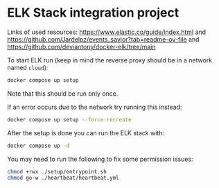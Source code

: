 # ELK Stack integration project

Links of used resources: <https://www.elastic.co/guide/index.html> and <https://github.com/Jardelpz/events_savior?tab=readme-ov-file> and <https://github.com/deviantony/docker-elk/tree/main>

<!-- old version:
to setup ELK: Setup keys via:
docker exec -it <elastic_id> bash
cd bin
elasticsearch-create-enrollment-token --scope kibana
copy paste the token into the webui

docker exec -it <kibana_id> bash
cd bin
./kibana-verification-code
copy paste the verification code into the webui -->

To start ELK run (keep in mind the reverse proxy should be in a network named `cloud`):

```bash
docker compose up setup
```

Note that this should be run only once.

If an error occurs due to the network try running this instead:

```bash
docker compose up setup --force-recreate
```

After the setup is done you can run the ELK stack with:

```bash
docker compose up -d
```

You may need to run the following to fix some permission issues:

```bash
chmod +rwx ./setup/entrypoint.sh
chmod go-w ./heartbeat/heartbeat.yml
```

